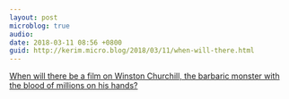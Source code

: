 ```yaml
---
layout: post
microblog: true
audio: 
date: 2018-03-11 08:56 +0800
guid: http://kerim.micro.blog/2018/03/11/when-will-there.html
---
```

[When will there be a film on Winston Churchill, the barbaric monster with the blood of millions on his hands?](https://www.thestar.com/opinion/star-columnists/2018/03/09/when-will-there-be-a-film-on-winston-churchill-the-barbaric-monster-with-the-blood-of-millions-on-his-hands.html) 
